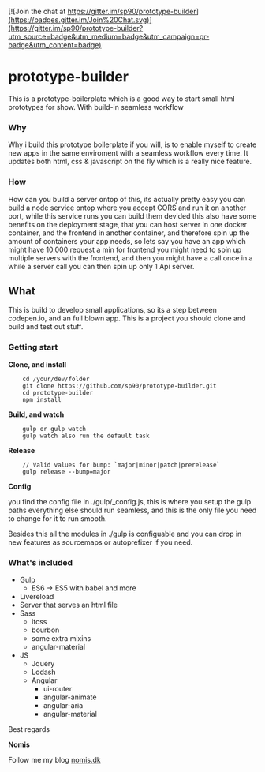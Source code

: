 [![Join the chat at https://gitter.im/sp90/prototype-builder](https://badges.gitter.im/Join%20Chat.svg)](https://gitter.im/sp90/prototype-builder?utm_source=badge&utm_medium=badge&utm_campaign=pr-badge&utm_content=badge)

# prototype-builder

This is a prototype-boilerplate which is a good way to start small html prototypes for show. With build-in seamless workflow

### Why

Why i build this prototype boilerplate if you will, is to enable myself to create new apps in the same enviroment with a seamless workflow every time. It updates both html, css & javascript on the fly which is a really nice feature.

### How

How can you build a server ontop of this, its actually pretty easy you can build a node service ontop where you accept CORS and run it on another port, while this service runs you can build them devided this also have some benefits on the deployment stage, that you can host server in one docker container, and the frontend in another container, and therefore spin up the amount of containers your app needs, so lets say you have an app which might have 10.000 request a min for frontend you might need to spin up multiple servers with the frontend, and then you might have a call once in a while a server call you can then spin up only 1 Api server.

## What

This is build to develop small applications, so its a step between codepen.io, and an full blown app. This is a project you should clone and build and test out stuff. 

### Getting start

**Clone, and install**

```
	cd /your/dev/folder
	git clone https://github.com/sp90/prototype-builder.git
	cd prototype-builder
	npm install
```

**Build, and watch**

```
	gulp or gulp watch
	gulp watch also run the default task
```

**Release** 

```
	// Valid values for bump: `major|minor|patch|prerelease`
	gulp release --bump=major
```

**Config**

you find the config file in ./gulp/_config.js, this is where you setup the gulp paths everything else should run seamless, and this is the only file you need to change for it to run smooth.

Besides this all the modules in ./gulp is configuable and you can drop in new features as sourcemaps or autoprefixer if you need.


### What's included

* Gulp
	* ES6 -> ES5 with babel and more
* Livereload
* Server that serves an html file
* Sass
	* itcss
	* bourbon
	* some extra mixins 
	* angular-material
* JS
	* Jquery
	* Lodash
	* Angular
		* ui-router
		* angular-animate
		* angular-aria
		* angular-material

Best regards

**Nomis**


Follow me my blog <a href="http://nomis.dk">nomis.dk</a>
